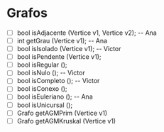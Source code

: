 # Grafos

* [ ] bool isAdjacente (Vertice v1, Vertice v2); -- Ana
* [ ] int getGrau (Vertice v1); -- Ana 
* [ ] bool isIsolado (Vertice v1);  -- Victor
* [ ] bool isPendente (Vertice v1);  
* [ ] bool isRegular ();  
* [ ] bool isNulo ();  -- Victor
* [ ] bool isCompleto ();  -- Victor
* [ ] bool isConexo ();  
* [ ] bool isEuleriano (); -- Ana  
* [ ] bool isUnicursal ();  
* [ ] Grafo getAGMPrim (Vertice v1)   
* [ ] Grafo getAGMKruskal (Vertice v1)  
